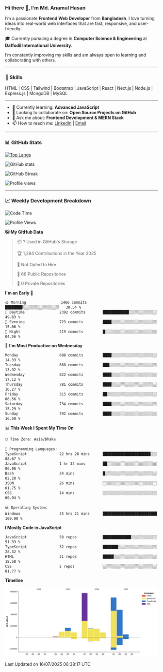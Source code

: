 ### Hi there 👋, I'm Md. Anamul Hasan

I’m a passionate **Frontend Web Developer** from **Bangladesh**. I love turning ideas into real-world web interfaces that are fast, responsive, and user-friendly.

🎓 Currently pursuing a degree in **Computer Science & Engineering** at **Daffodil International University**.

I’m constantly improving my skills and am always open to learning and collaborating with others.

---

### 🚀 Skills
HTML | CSS | Tailwind | Bootstrap | JavaScript | React | Next.js | Node.js | Express.js | MongoDB | MySQL 

---

- 🌱 Currently learning: **Advanced JavaScript**
- 👯 Looking to collaborate on: **Open Source Projects on GitHub**
- 💬 Ask me about: **Frontend Development & MERN Stack**
- 📫 How to reach me: [LinkedIn](https://www.linkedin.com/in/mdanamulhasan201) | [Email](mailto:anamulhasan3625@gmail.com)

---

### 📊 GitHub Stats

[![Top Langs](https://github-readme-stats.vercel.app/api/top-langs/?username=mdanamulhasan201&layout=compact)](https://github.com/anuraghazra/github-readme-stats)

![GitHub stats](https://github-readme-stats.vercel.app/api?username=mdanamulhasan201&show_icons=true&count_private=true&theme=tokyonight)

![GitHub Streak](https://streak-stats.demolab.com?user=mdanamulhasan201&theme=tokyonight)

![Profile views](https://gpvc.arturio.dev/mdanamulhasan201)

---

### 📈 Weekly Development Breakdown

<!--START_SECTION:waka-->
![Code Time](http://img.shields.io/badge/Code%20Time-431%20hrs%2011%20mins-blue)

![Profile Views](http://img.shields.io/badge/Profile%20Views-1-blue)

**🐱 My GitHub Data** 

> 📦 ? Used in GitHub's Storage 
 > 
> 🏆 1,294 Contributions in the Year 2025
 > 
> 🚫 Not Opted to Hire
 > 
> 📜 66 Public Repositories 
 > 
> 🔑 0 Private Repositories 
 > 
**I'm an Early 🐤** 

```text
🌞 Morning                1466 commits        ████████░░░░░░░░░░░░░░░░░   30.54 % 
🌆 Daytime                2392 commits        ████████████░░░░░░░░░░░░░   49.83 % 
🌃 Evening                723 commits         ████░░░░░░░░░░░░░░░░░░░░░   15.06 % 
🌙 Night                  219 commits         █░░░░░░░░░░░░░░░░░░░░░░░░   04.56 % 
```
📅 **I'm Most Productive on Wednesday** 

```text
Monday                   688 commits         ████░░░░░░░░░░░░░░░░░░░░░   14.33 % 
Tuesday                  668 commits         ███░░░░░░░░░░░░░░░░░░░░░░   13.92 % 
Wednesday                822 commits         ████░░░░░░░░░░░░░░░░░░░░░   17.12 % 
Thursday                 781 commits         ████░░░░░░░░░░░░░░░░░░░░░   16.27 % 
Friday                   315 commits         ██░░░░░░░░░░░░░░░░░░░░░░░   06.56 % 
Saturday                 734 commits         ████░░░░░░░░░░░░░░░░░░░░░   15.29 % 
Sunday                   792 commits         ████░░░░░░░░░░░░░░░░░░░░░   16.50 % 
```


📊 **This Week I Spent My Time On** 

```text
🕑︎ Time Zone: Asia/Dhaka

💬 Programming Languages: 
TypeScript               22 hrs 28 mins      ██████████████████████░░░   88.67 % 
JavaScript               1 hr 32 mins        ██░░░░░░░░░░░░░░░░░░░░░░░   06.06 % 
Bash                     34 mins             █░░░░░░░░░░░░░░░░░░░░░░░░   02.28 % 
JSON                     26 mins             ░░░░░░░░░░░░░░░░░░░░░░░░░   01.75 % 
CSS                      14 mins             ░░░░░░░░░░░░░░░░░░░░░░░░░   00.94 % 

💻 Operating System: 
Windows                  25 hrs 21 mins      █████████████████████████   100.00 % 
```

**I Mostly Code in JavaScript** 

```text
JavaScript               58 repos            █████████████░░░░░░░░░░░░   51.33 % 
TypeScript               32 repos            ███████░░░░░░░░░░░░░░░░░░   28.32 % 
HTML                     21 repos            █████░░░░░░░░░░░░░░░░░░░░   18.58 % 
CSS                      2 repos             ░░░░░░░░░░░░░░░░░░░░░░░░░   01.77 % 
```



**Timeline**

![Lines of Code chart](https://raw.githubusercontent.com/mdanamulhasan201/mdanamulhasan201/main/assets/bar_graph.png)


 Last Updated on 16/07/2025 06:38:17 UTC
<!--END_SECTION:waka-->
